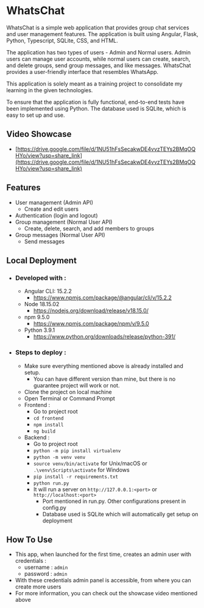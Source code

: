 # WhatsChat
WhatsChat is a simple web application that provides group chat services and user management features. The application is built using Angular, Flask, Python, Typescript, SQLite, CSS, and HTML.

The application has two types of users - Admin and Normal users. Admin users can manage user accounts, while normal users can create, search, and delete groups, send group messages, and like messages. WhatsChat provides a user-friendly interface that resembles WhatsApp.

This application is solely meant as a training project to consolidate my learning in the given technologies.

To ensure that the application is fully functional, end-to-end tests have been implemented using Python. The database used is SQLite, which is easy to set up and use.

## Video Showcase
- [https://drive.google.com/file/d/1NU51hFsSecakwDE4vvzTEYs2BMqOQHYo/view?usp=share_link](https://drive.google.com/file/d/1NU51hFsSecakwDE4vvzTEYs2BMqOQHYo/view?usp=share_link)

## Features
- User management (Admin API)
  - Create and edit users
- Authentication (login and logout)
- Group management (Normal User API)
  - Create, delete, search, and add members to groups
- Group messages (Normal User API)
  - Send messages

## Local Deployment

- ### Developed with :
  - Angular CLI: 15.2.2
     - https://www.npmjs.com/package/@angular/cli/v/15.2.2
  - Node 18.15.02
     - https://nodejs.org/download/release/v18.15.0/
  - npm 9.5.0
     - https://www.npmjs.com/package/npm/v/9.5.0
  - Python 3.9.1
     - https://www.python.org/downloads/release/python-391/
     
 - ### Steps to deploy :
      - Make sure everything mentioned above is already installed and setup. 
          - You can have different version than mine, but there is no guarantee project will work or not.
      - Clone the project on local machine
      - Open Terminal or Command Prompt
    - Frontend :
      - Go to project root
      - `cd frontend`
      - `npm install`
      - `ng build`
   - Backend :
      - Go to project root
      - `python -m pip install virtualenv`
      - `python -m venv venv`
      - `source venv/bin/activate` for Unix/macOS or `.\venv\Scripts\activate` for Windows
      - `pip install -r requirements.txt`
      - `python run.py`
      - It will run a server on `http://127.0.0.1:<port>` or `http://localhost:<port>`
        - Port mentioned in run.py. Other configurations present in config.py
        - Database used is SQLite which will automatically get setup on deployment

## How To Use 
  - This app, when launched for the first time, creates an admin user with credentials :
     - username : `admin`
     - password : `admin`
   - With these credentials admin panel is accessible, from where you can create more users
   - For more information, you can check out the showcase video mentioned above

